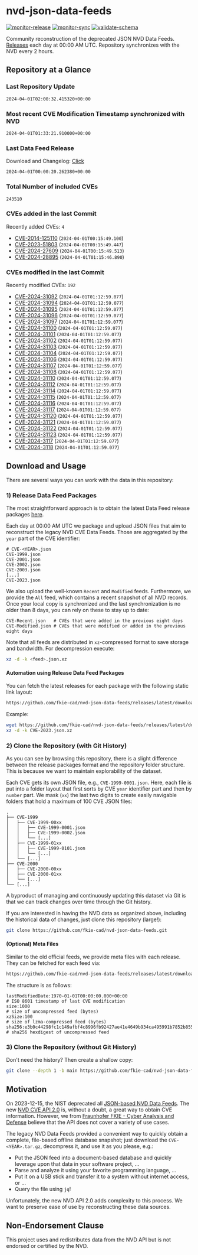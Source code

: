 # nvd-json-data-feeds

[![monitor-release](https://github.com/fkie-cad/nvd-json-data-feeds/actions/workflows/monitor_release.yml/badge.svg)](https://github.com/fkie-cad/nvd-json-data-feeds/actions/workflows/monitor_release.yml)
[![monitor-sync](https://github.com/fkie-cad/nvd-json-data-feeds/actions/workflows/monitor_sync.yml/badge.svg)](https://github.com/fkie-cad/nvd-json-data-feeds/actions/workflows/monitor_sync.yml)
[![validate-schema](https://github.com/fkie-cad/nvd-json-data-feeds/actions/workflows/validate_schema.yml/badge.svg)](https://github.com/fkie-cad/nvd-json-data-feeds/actions/workflows/validate_schema.yml)

Community reconstruction of the deprecated JSON NVD Data Feeds.
[Releases](https://github.com/fkie-cad/nvd-json-data-feeds/releases/latest) each day at 00:00 AM UTC.
Repository synchronizes with the NVD every 2 hours.

## Repository at a Glance

### Last Repository Update

```plain
2024-04-01T02:00:32.415320+00:00
```

### Most recent CVE Modification Timestamp synchronized with NVD

```plain
2024-04-01T01:33:21.910000+00:00
```

### Last Data Feed Release

Download and Changelog: [Click](https://github.com/fkie-cad/nvd-json-data-feeds/releases/latest)

```plain
2024-04-01T00:00:20.262380+00:00
```

### Total Number of included CVEs

```plain
243510
```

### CVEs added in the last Commit

Recently added CVEs: `4`

- [CVE-2014-125110](CVE-2014/CVE-2014-1251xx/CVE-2014-125110.json) (`2024-04-01T00:15:49.100`)
- [CVE-2023-51803](CVE-2023/CVE-2023-518xx/CVE-2023-51803.json) (`2024-04-01T00:15:49.447`)
- [CVE-2024-27609](CVE-2024/CVE-2024-276xx/CVE-2024-27609.json) (`2024-04-01T00:15:49.513`)
- [CVE-2024-28895](CVE-2024/CVE-2024-288xx/CVE-2024-28895.json) (`2024-04-01T01:15:46.890`)


### CVEs modified in the last Commit

Recently modified CVEs: `192`

- [CVE-2024-31092](CVE-2024/CVE-2024-310xx/CVE-2024-31092.json) (`2024-04-01T01:12:59.077`)
- [CVE-2024-31094](CVE-2024/CVE-2024-310xx/CVE-2024-31094.json) (`2024-04-01T01:12:59.077`)
- [CVE-2024-31095](CVE-2024/CVE-2024-310xx/CVE-2024-31095.json) (`2024-04-01T01:12:59.077`)
- [CVE-2024-31096](CVE-2024/CVE-2024-310xx/CVE-2024-31096.json) (`2024-04-01T01:12:59.077`)
- [CVE-2024-31097](CVE-2024/CVE-2024-310xx/CVE-2024-31097.json) (`2024-04-01T01:12:59.077`)
- [CVE-2024-31100](CVE-2024/CVE-2024-311xx/CVE-2024-31100.json) (`2024-04-01T01:12:59.077`)
- [CVE-2024-31101](CVE-2024/CVE-2024-311xx/CVE-2024-31101.json) (`2024-04-01T01:12:59.077`)
- [CVE-2024-31102](CVE-2024/CVE-2024-311xx/CVE-2024-31102.json) (`2024-04-01T01:12:59.077`)
- [CVE-2024-31103](CVE-2024/CVE-2024-311xx/CVE-2024-31103.json) (`2024-04-01T01:12:59.077`)
- [CVE-2024-31104](CVE-2024/CVE-2024-311xx/CVE-2024-31104.json) (`2024-04-01T01:12:59.077`)
- [CVE-2024-31106](CVE-2024/CVE-2024-311xx/CVE-2024-31106.json) (`2024-04-01T01:12:59.077`)
- [CVE-2024-31107](CVE-2024/CVE-2024-311xx/CVE-2024-31107.json) (`2024-04-01T01:12:59.077`)
- [CVE-2024-31108](CVE-2024/CVE-2024-311xx/CVE-2024-31108.json) (`2024-04-01T01:12:59.077`)
- [CVE-2024-31110](CVE-2024/CVE-2024-311xx/CVE-2024-31110.json) (`2024-04-01T01:12:59.077`)
- [CVE-2024-31112](CVE-2024/CVE-2024-311xx/CVE-2024-31112.json) (`2024-04-01T01:12:59.077`)
- [CVE-2024-31114](CVE-2024/CVE-2024-311xx/CVE-2024-31114.json) (`2024-04-01T01:12:59.077`)
- [CVE-2024-31115](CVE-2024/CVE-2024-311xx/CVE-2024-31115.json) (`2024-04-01T01:12:59.077`)
- [CVE-2024-31116](CVE-2024/CVE-2024-311xx/CVE-2024-31116.json) (`2024-04-01T01:12:59.077`)
- [CVE-2024-31117](CVE-2024/CVE-2024-311xx/CVE-2024-31117.json) (`2024-04-01T01:12:59.077`)
- [CVE-2024-31120](CVE-2024/CVE-2024-311xx/CVE-2024-31120.json) (`2024-04-01T01:12:59.077`)
- [CVE-2024-31121](CVE-2024/CVE-2024-311xx/CVE-2024-31121.json) (`2024-04-01T01:12:59.077`)
- [CVE-2024-31122](CVE-2024/CVE-2024-311xx/CVE-2024-31122.json) (`2024-04-01T01:12:59.077`)
- [CVE-2024-31123](CVE-2024/CVE-2024-311xx/CVE-2024-31123.json) (`2024-04-01T01:12:59.077`)
- [CVE-2024-3117](CVE-2024/CVE-2024-31xx/CVE-2024-3117.json) (`2024-04-01T01:12:59.077`)
- [CVE-2024-3118](CVE-2024/CVE-2024-31xx/CVE-2024-3118.json) (`2024-04-01T01:12:59.077`)


## Download and Usage

There are several ways you can work with the data in this repository:

### 1) Release Data Feed Packages

The most straightforward approach is to obtain the latest Data Feed release packages [here](https://github.com/fkie-cad/nvd-json-data-feeds/releases/latest).

Each day at 00:00 AM UTC we package and upload JSON files that aim to reconstruct the legacy NVD CVE Data Feeds.
Those are aggregated by the `year` part of the CVE identifier:

```
# CVE-<YEAR>.json
CVE-1999.json
CVE-2001.json
CVE-2002.json
CVE-2003.json
[...]
CVE-2023.json
```

We also upload the well-known `Recent` and `Modified` feeds.
Furthermore, we provide the `All` feed, which contains a recent snapshot of all NVD records.
Once your local copy is synchronized and the last synchronization is no older than 8 days, you can rely on these to stay up to date:

```plain
CVE-Recent.json   # CVEs that were added in the previous eight days
CVE-Modified.json # CVEs that were modified or added in the previous eight days
```

Note that all feeds are distributed in `xz`-compressed format to save storage and bandwidth.
For decompression execute:

```sh
xz -d -k <feed>.json.xz
```

#### Automation using Release Data Feed Packages

You can fetch the latest releases for each package with the following static link layout:

```sh
https://github.com/fkie-cad/nvd-json-data-feeds/releases/latest/download/CVE-<YEAR>.json.xz
```

Example:

```sh
wget https://github.com/fkie-cad/nvd-json-data-feeds/releases/latest/download/CVE-2023.json.xz
xz -d -k CVE-2023.json.xz
```

### 2) Clone the Repository (with Git History)

As you can see by browsing this repository, there is a slight difference between the release packages format and the repository folder structure.
This is because we want to maintain explorability of the dataset.

Each CVE gets its own JSON file, e.g., `CVE-1999-0001.json`.
Here, each file is put into a folder layout that first sorts by CVE `year` identifier part and then by `number` part.
We mask (`xx`) the last two digits to create easily navigable folders that hold a maximum of 100 CVE JSON files:

```plain
.
├── CVE-1999
│   ├── CVE-1999-00xx
│   │   ├── CVE-1999-0001.json
│   │   ├── CVE-1999-0002.json
│   │   └── [...]
│   ├── CVE-1999-01xx
│   │   ├── CVE-1999-0101.json
│   │   └── [...]
│   └── [...]
├── CVE-2000
│   ├── CVE-2000-00xx
│   ├── CVE-2000-01xx
│   └── [...]
└── [...]
```

A byproduct of managing and continuously updating this dataset via Git is that we can track changes over time through the Git history.

If you are interested in having the NVD data as organized above, including the historical data of changes, just clone this repository (large!):

```sh
git clone https://github.com/fkie-cad/nvd-json-data-feeds.git
```

#### (Optional) Meta Files

Similar to the old official feeds, we provide meta files with each release. They can be fetched for each feed via:

```sh
https://github.com/fkie-cad/nvd-json-data-feeds/releases/latest/download/CVE-<YEAR>.meta
```

The structure is as follows:

```plain
lastModifiedDate:1970-01-01T00:00:00.000+00:00                          # ISO 8601 timestamp of last CVE modification
size:1000                                                               # size of uncompressed feed (bytes)
xzSize:100                                                              # size of lzma-compressed feed (bytes)
sha256:e3b0c44298fc1c149afbf4c8996fb92427ae41e4649b934ca495991b7852b855 # sha256 hexdigest of uncompressed feed
```

### 3) Clone the Repository (without Git History)

Don't need the history? Then create a shallow copy:

```sh
git clone --depth 1 -b main https://github.com/fkie-cad/nvd-json-data-feeds.git
```

## Motivation

On 2023-12-15, the NIST deprecated all [JSON-based NVD Data Feeds](https://nvd.nist.gov/vuln/data-feeds#divRetirementBanner-1).
The new [NVD CVE API 2.0](https://nvd.nist.gov/developers/vulnerabilities) is, without a doubt, a great way to obtain CVE information.
However, we from [Fraunhofer FKIE - Cyber Analysis and Defense](https://www.fkie.fraunhofer.de/en/departments/cad.html) believe that the API does not cover a variety of use cases.

The legacy NVD Data Feeds provided a convenient way to quickly obtain a complete, file-based offline database snapshot; just download the `CVE-<YEAR>.tar.gz`, decompress it, and use it as you please, e.g.:

- Put the JSON feed into a document-based database and quickly leverage upon that data in your software project, ...
- Parse and analyze it using your favorite programming language, ...
- Put it on a USB stick and transfer it to a system without internet access, or ...
- Query the file using `jq`!

Unfortunately, the new NVD API 2.0 adds complexity to this process.
We want to preserve ease of use by reconstructing these data sources.

## Non-Endorsement Clause

This project uses and redistributes data from the NVD API but is not endorsed or certified by the NVD.